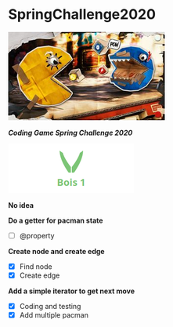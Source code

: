 # SpringChallenge2020

![](picture/SC2020_HD.min.jpg)

***Coding Game Spring Challenge 2020***

![](picture/league_wood.png)

**No idea**

**Do a getter for pacman state**

- [ ] @property

**Create node and create edge**

- [x] Find node
- [x] Create edge

**Add a simple iterator to get next move**

- [x] Coding and testing
- [x] Add multiple pacman
